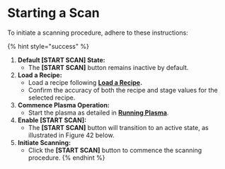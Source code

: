 # Starting a Scan

To initiate a scanning procedure, adhere to these instructions:

{% hint style="success" %}
1. **Default \[START SCAN] State:**
   * The **\[START SCAN]** button remains inactive by default.
2. **Load a Recipe:**
   * Load a recipe following [**Load a Recipe**](load-a-recipe.md)**.**&#x20;
   * Confirm the accuracy of both the recipe and stage values for the selected recipe.
3. **Commence Plasma Operation:**
   * Start the plasma as detailed in [**Running Plasma**](running-plasma.md).
4. **Enable \[START SCAN]:**
   * The **\[START SCAN]** button will transition to an active state, as illustrated in Figure 42 below.
5. **Initiate Scanning:**
   * Click the **\[START SCAN]** button to commence the scanning procedure.
{% endhint %}
